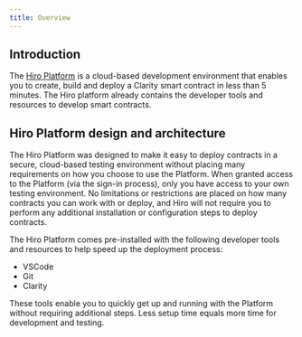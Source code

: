 ```yaml
---
title: Overview
---
```


## Introduction

The [Hiro Platform](https://platform.hiro.so/) is a cloud-based development environment that enables you to create, build and deploy a Clarity smart contract in less than 5 minutes. The Hiro platform already contains the developer tools and resources to develop smart contracts.

## Hiro Platform design and architecture

The Hiro Platform was designed to make it easy to deploy contracts in a secure, cloud-based testing environment without placing many requirements on how you choose to use the Platform. When granted access to the Platform (via the sign-in process), only you have access to your own testing environment. No limitations or restrictions are placed on how many contracts you can work with or deploy, and Hiro will not require you to perform any additional installation or configuration steps to deploy contracts.

The Hiro Platform comes pre-installed with the following developer tools and resources to help speed up the deployment process:

- VSCode
- Git
- Clarity

These tools enable you to quickly get up and running with the Platform without requiring additional steps. Less setup time equals more time for development and testing.
